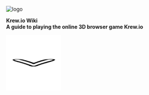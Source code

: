![logo](assets/img/logo.png)

<b class="coverpage-title">Krew.io Wiki</b>
<br>
<b class="coverpage-title subtitle">A guide to playing the online 3D browser game Krew.io</b>

![Scroll-Down](assets/img/scroll-down-arrow.png)

